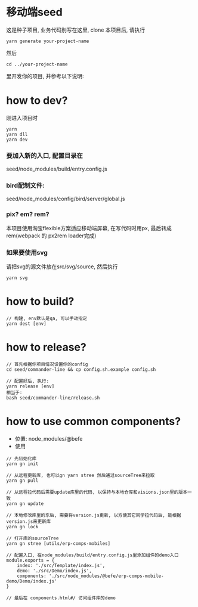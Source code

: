 # 移动端seed
这是种子项目, 业务代码别写在这里, clone 本项目后, 请执行

```
yarn generate your-project-name
```

然后
```
cd ../your-project-name
```

里开发你的项目, 并参考以下说明:

# how to dev?
刚进入项目时
```
yarn
yarn dll
yarn dev
```

### 要加入新的入口, 配置目录在
seed/node_modules/build/entry.config.js

### bird配制文件:
seed/node_modules/config/bird/server/global.js

### pix? em? rem?
本项目使用淘宝flexible方案适应移动端屏幕, 在写代码时用px, 最后转成rem(webpack 的 px2rem loader完成)

### 如果要使用svg
请把svg的源文件放在src/svg/source,
然后执行
```
yarn svg
```


# how to build?

```
// 构建, env默认是qa, 可以手动指定
yarn dest [env] 
```

# how to release?
```
// 首先根据你项目情况设置你的config
cd seed/commander-line && cp config.sh.example config.sh

// 配置好后, 执行:
yarn release [env]
相当于:
bash seed/commander-line/release.sh
```

# how to use common components?
- 位置: node_modules/@befe
- 使用

```
// 先初始化库
yarn gn init

// 从远程更新库, 也可以gn yarn stree 然后通过sourceTree来拉取
yarn gn pull

// 从远程拉代码后需要update库里的代码, 以保持与本地仓库和visions.json里的版本一致 
yarn gn update

// 本地修改库里的东后, 需要将version.js更新, 以方便其它同学拉代码后, 能根据version.js来更新库 
yarn gn lock

// 打开库的sourceTree
yarn gn stree [utils/erp-comps-mobiles]

// 配置入口, 在node_modules/build/entry.config.js里添加组件的demo入口
module.exports = {
    index: './src/Template/index.js',
    demo: './src/Demo/index.js',
    components: './src/node_modules/@befe/erp-comps-mobile-demo/Demo/index.js'
}

// 最后在 components.html#/ 访问组件库的demo
```
